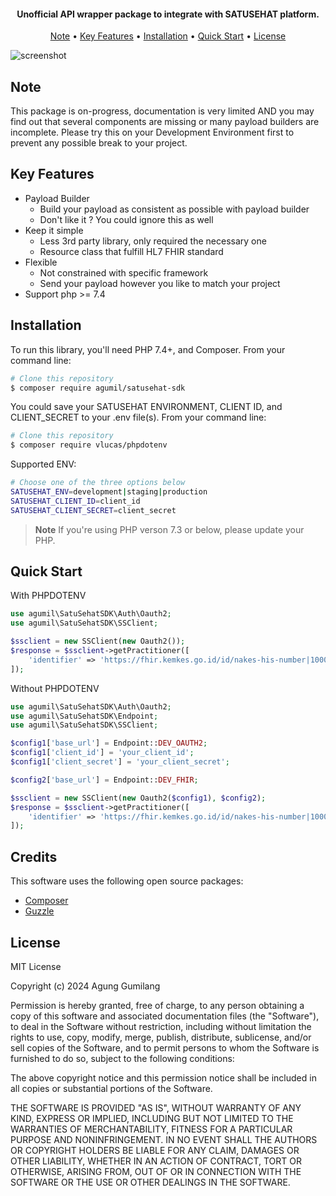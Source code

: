 
<h4 align="center">Unofficial API wrapper package to integrate with SATUSEHAT platform.</h4>

<p align="center">
  <a href="#note">Note</a> •
  <a href="#key-features">Key Features</a> •
  <a href="#installation">Installation</a> •
  <a href="#quick-start">Quick Start</a> •
  <a href="#license">License</a>
</p>

![screenshot](https://d290ny10omyv12.cloudfront.net/images/satusehat-og-fb.png)

## Note

This package is on-progress, documentation is very limited AND you may find out that several components are missing or many payload builders are incomplete. Please try this on your Development Environment first to prevent any possible break to your project.

## Key Features

* Payload Builder
  - Build your payload as consistent as possible with payload builder
  - Don't like it ? You could ignore this as well
* Keep it simple
  - Less 3rd party library, only required the necessary one
  - Resource class that fulfill HL7 FHIR standard
* Flexible
  - Not constrained with specific framework
  - Send your payload however you like to match your project
* Support php >= 7.4

## Installation

To run this library, you'll need PHP 7.4+, and Composer. From your command line:

```bash
# Clone this repository
$ composer require agumil/satusehat-sdk
```

You could save your SATUSEHAT ENVIRONMENT, CLIENT ID, and CLIENT_SECRET to your .env file(s). From your command line:
```bash
# Clone this repository
$ composer require vlucas/phpdotenv
```

Supported ENV:
```bash
# Choose one of the three options below
SATUSEHAT_ENV=development|staging|production
SATUSEHAT_CLIENT_ID=client_id
SATUSEHAT_CLIENT_SECRET=client_secret
```

> **Note**
> If you're using PHP verson 7.3 or below, please update your PHP.

## Quick Start
With PHPDOTENV
```php
use agumil\SatuSehatSDK\Auth\Oauth2;
use agumil\SatuSehatSDK\SSClient;

$ssclient = new SSClient(new Oauth2());
$response = $ssclient->getPractitioner([
    'identifier' => 'https://fhir.kemkes.go.id/id/nakes-his-number|10009880728',
]);
```

Without PHPDOTENV
```php
use agumil\SatuSehatSDK\Auth\Oauth2;
use agumil\SatuSehatSDK\Endpoint;
use agumil\SatuSehatSDK\SSClient;

$config1['base_url'] = Endpoint::DEV_OAUTH2;
$config1['client_id'] = 'your_client_id';
$config1['client_secret'] = 'your_client_secret';

$config2['base_url'] = Endpoint::DEV_FHIR;

$ssclient = new SSClient(new Oauth2($config1), $config2);
$response = $ssclient->getPractitioner([
    'identifier' => 'https://fhir.kemkes.go.id/id/nakes-his-number|10009880728',
]);
```

## Credits

This software uses the following open source packages:

- [Composer](https://getcomposer.org/)
- [Guzzle](https://github.com/guzzle/guzzle)

## License

MIT License

Copyright (c) 2024 Agung Gumilang

Permission is hereby granted, free of charge, to any person obtaining a copy
of this software and associated documentation files (the "Software"), to deal
in the Software without restriction, including without limitation the rights
to use, copy, modify, merge, publish, distribute, sublicense, and/or sell
copies of the Software, and to permit persons to whom the Software is
furnished to do so, subject to the following conditions:

The above copyright notice and this permission notice shall be included in
all copies or substantial portions of the Software.

THE SOFTWARE IS PROVIDED "AS IS", WITHOUT WARRANTY OF ANY KIND, EXPRESS OR
IMPLIED, INCLUDING BUT NOT LIMITED TO THE WARRANTIES OF MERCHANTABILITY,
FITNESS FOR A PARTICULAR PURPOSE AND NONINFRINGEMENT. IN NO EVENT SHALL THE
AUTHORS OR COPYRIGHT HOLDERS BE LIABLE FOR ANY CLAIM, DAMAGES OR OTHER
LIABILITY, WHETHER IN AN ACTION OF CONTRACT, TORT OR OTHERWISE, ARISING FROM,
OUT OF OR IN CONNECTION WITH THE SOFTWARE OR THE USE OR OTHER DEALINGS IN
THE SOFTWARE.
